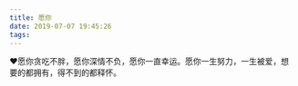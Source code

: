 ```yaml
---
title: 愿你
date: 2019-07-07 19:45:26
tags:
---
```


❤愿你贪吃不胖，愿你深情不负，愿你一直幸运。愿你一生努力，一生被爱，想要的都拥有，得不到的都释怀。